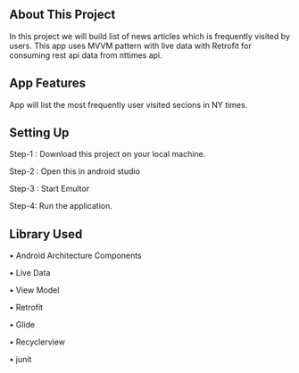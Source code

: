 <h2>About This Project</h2>

In this project we will build list of news articles which is frequently visited by users. This app uses  MVVM pattern  with live data with Retrofit for consuming rest api data from nttimes api.

 <h2>App Features</h2>

App will list the most frequently user visited secions in NY times.

<h2>Setting Up</h2>

Step-1 : Download this project on your local machine.

Step-2 : Open this in android studio

Step-3 : Start Emultor

Step-4: Run the application.

<h2>Library Used</h2>

•	Android Architecture Components

•	Live Data

•	View Model

•	Retrofit

•	Glide

•	Recyclerview

•	junit




 



